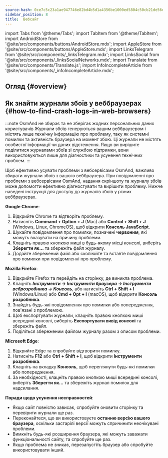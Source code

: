 ```yaml
---
source-hash: 0ce7c5c23a1ae947746e82bd4b5d1a4356be1000ed5804c50cb21de56d29d68d
sidebar_position: 8
title:  Вебсайт
---
```

import Tabs from '@theme/Tabs';
import TabItem from '@theme/TabItem';
import AndroidStore from '@site/src/components/buttons/AndroidStore.mdx';
import AppleStore from '@site/src/components/buttons/AppleStore.mdx';
import LinksTelegram from '@site/src/components/_linksTelegram.mdx';
import LinksSocial from '@site/src/components/_linksSocialNetworks.mdx';
import Translate from '@site/src/components/Translate.js';
import InfoIncompleteArticle from '@site/src/components/_infoIncompleteArticle.mdx';



## Огляд {#overview}

## Як знайти журнали збоїв у веббраузерах {#how-to-find-crash-logs-in-web-browsers}

:::note OsmAnd не збирає та не зберігає жодних персональних даних користувачів
Журнали збоїв генеруються вашим веббраузером і містять лише технічну інформацію про проблему, таку як системні помилки та активність браузера на момент збою. Ці журнали не містять особистої інформації чи даних відстеження.
Якщо ви вирішите поділитися журналами збоїв зі службою підтримки, вони використовуються лише для діагностики та усунення технічних проблем.
:::

Щоб ефективно усувати проблеми з вебсервісами OsmAnd, важливо збирати журнали збоїв з вашого веббраузера. При повідомленні про проблеми з вебсервісами OsmAnd, надання скріншоту та журналу збоїв може допомогти ефективно діагностувати та вирішити проблему. Нижче наведені інструкції для доступу до журналів збоїв у різних веббраузерах.

**Google Chrome**:

1. Відкрийте Chrome та відтворіть проблему.
2. Натисніть **Command + Option + J** (Mac) або **Control + Shift + J** (Windows, Linux, ChromeOS), щоб відкрити **Консоль JavaScript**.
3. Шукайте повідомлення про помилки, позначені **червоним**, які можуть вказувати на причину проблеми.
4. Клацніть правою кнопкою миші в будь-якому місці консолі, виберіть **Зберегти як…** та збережіть файл журналу.
5. Додайте збережений файл або скопіюйте та вставте повідомлення про помилки при повідомленні про проблему.

**Mozilla Firefox**:

1. Відкрийте Firefox та перейдіть на сторінку, де виникла проблема.
2. Клацніть ***Інструменти → Інструменти браузера → Інструменти веброзробника → Консоль***, або натисніть **Ctrl + Shift + I** (Windows/Linux) або **Cmd + Opt + I** (macOS), щоб відкрити **Консоль розробника**.
3. Знайдіть будь-які повідомлення про помилки або попередження, пов'язані з проблемою.
4. Щоб експортувати журнали, клацніть правою кнопкою миші всередині консолі, виберіть **Експортувати вивід консолі** та збережіть файл.
5. Поділіться збереженим файлом журналу разом з описом проблеми.

**Microsoft Edge**:

1. Відкрийте Edge та спробуйте відтворити помилку.
2. Натисніть **F12** або **Ctrl + Shift + I**, щоб відкрити **Інструменти розробника**.
3. Клацніть на вкладку **Консоль**, щоб переглянути будь-які помилки або попередження.
4. За необхідності, клацніть правою кнопкою миші всередині консолі, виберіть **Зберегти як…** та збережіть журнал помилок для надсилання.

**Поради щодо усунення несправностей**:

- Якщо сайт повністю зависає, спробуйте оновити сторінку та перевірити журнали ще раз.
- Переконайтеся, що ви використовуєте **останню версію вашого браузера**, оскільки застарілі версії можуть спричинити неочікувані проблеми.
- Вимкніть будь-які розширення браузера, які можуть заважати функціональності сайту, та спробуйте ще раз.
- Якщо проблема не зникає, перезапустіть браузер або спробуйте використовувати інший.